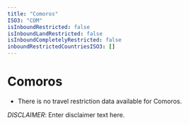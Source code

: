 ```yaml
---
title: "Comoros"
ISO3: "COM"
isInboundRestricted: false
isInboundLandRestricted: false
isInboundCompletelyRestricted: false
inboundRestrictedCountriesISO3: []
---
```


# Comoros

* There is no travel restriction data available for Comoros.

*DISCLAIMER*: Enter disclaimer text here.
